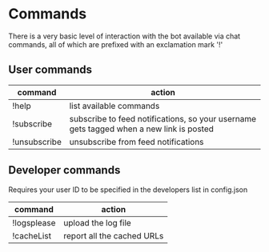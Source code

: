 # Commands

There is a very basic level of interaction with the bot available via chat commands, all of which are prefixed with an exclamation mark '!'

## User commands

| command      | action                                                                                  |
|--------------|-----------------------------------------------------------------------------------------|
| !help        | list available commands                                                                 |
| !subscribe   | subscribe to feed notifications, so your username gets tagged when a new link is posted |
| !unsubscribe | unsubscribe from feed notifications                                                     |

## Developer commands
Requires your user ID to be specified in the developers list in config.json

| command     | action                     |
|-------------|----------------------------|
| !logsplease | upload the log file        |
| !cacheList  | report all the cached URLs |
